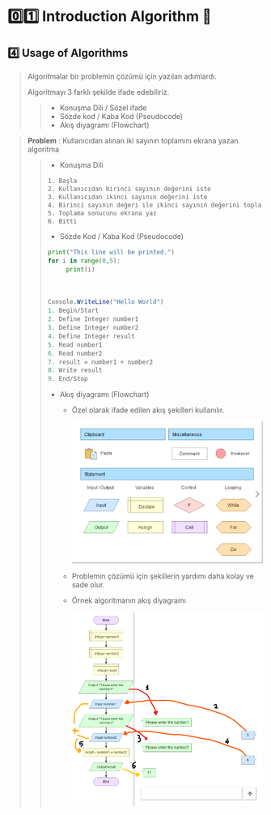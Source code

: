 # :zero::one: Introduction Algorithm :bookmark:
## :four: Usage of Algorithms
> Algoritmalar bir problemin çözümü için yazılan adımlardı.
> 
> Algoritmayı 3 farklı şekilde ifade edebiliriz.
>> - Konuşma Dili / Sözel ifade
>> - Sözde kod / Kaba Kod (Pseudocode)
>> - Akış diyagramı (Flowchart)

> **Problem** : Kullanıcıdan alınan iki sayının toplamını ekrana yazan algoritma
> 
>> - Konuşma Dili
>> ```
>> 1. Başla
>> 2. Kullanıcıdan birinci sayının değerini iste
>> 3. Kullanıcıdan ikinci sayının değerini iste
>> 4. Birinci sayının değeri ile ikinci sayının değerini topla
>> 5. Toplama sonucunu ekrana yaz
>> 6. Bitti
>> ```
>> - Sözde Kod / Kaba Kod (Pseudocode)
>> ```python
>> print("This line will be printed.")
>> for i in range(0,5):
>>      print(i)
>> 
>> 
>> 
>> 
>> ```
>> ```csharp
>> Console.WriteLine("Hello World")
>> 1. Begin/Start
>> 2. Define Integer number1
>> 3. Define Integer number2
>> 4. Define Integer result
>> 5. Read number1
>> 6. Read number2
>> 7. result = number1 + number2
>> 8. Write result
>> 9. End/Stop
>> ```
>> - Akış diyagramı (Flowchart)
>>   - Özel olarak ifade edilen akış şekilleri kullanılır.
>> 
>>     ![flowchart-shapes](../../Assets/Images/Tutorial/01_Introduction_Algorithm/flowchart-shapes.png)
>>   - Problemin çözümü için şekillerin yardımı daha kolay ve sade olur.
>>   - Örnek algoritmanın akış diyagramı
>> 
>>     ![flowchart-shapes](../../Assets/Images/Tutorial/01_Introduction_Algorithm/algoritma-flowchart.png)